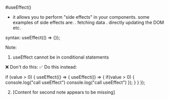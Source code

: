 #useEffect()
- it allows you to perform "side effects" in your components. 
  some examples of side effects are:
      . fetching data
      . directly updating the DOM etc.

syntax: useEffect(() => {}); 

Note: 
1) useEffect cannot be in conditional statements

❌ Don't do this:                     ✅ Do this instead:
                                            
if (value > 0) {                     useEffect(() => {
    useEffect(() => {                    if(value > 0) {
        console.log("call useEffect")        console.log("call useEffect")
    });                                  }
}                                    });

2) [Content for second note appears to be missing]